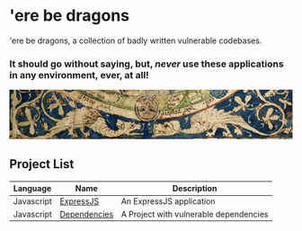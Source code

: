 # 'ere be dragons

'ere be dragons, a collection of badly written vulnerable codebases.

### It should go without saying, but, *never* use these applications in any environment, ever, at all!

![Close-up view of the dragons on the 1265 Psalter world map](./dragons.jpg)

## Project List

| Language   | Name                                      | Description                            |
|:-----------|-------------------------------------------|----------------------------------------|
| Javascript | [ExpressJS](./javascript/express)         | An ExpressJS application               |
| Javascript | [Dependencies](./javascript/dependencies) | A Project with vulnerable dependencies |
